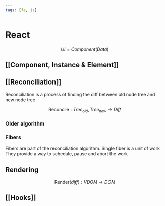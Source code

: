 ```yaml
---
tags: [fe, js]
---
```


# React

$$
	UI = Component(Data)
$$

## [[Component, Instance & Element]]

## [[Reconciliation]]
Reconciliation is a process of finding the diff between old node tree and new node tree

$$
\text{Reconcile}: Tree_{old}, Tree_{new} \to Diff
$$

### Older algorithm

### Fibers
Fibers are part of the reconciliation algorithm. Single fiber is a unit of work 
They provide a way to schedule, pause and abort the work

## Rendering
$$
	\text{Render}(diff): VDOM \to DOM
$$


## [[Hooks]]